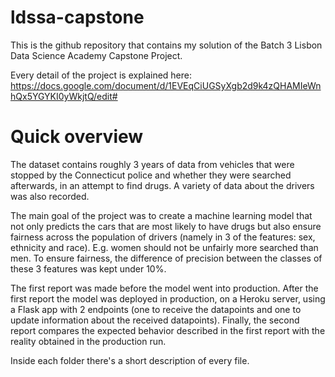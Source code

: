# ldssa-capstone

This is the github repository that contains my solution of the Batch 3 Lisbon Data Science Academy Capstone Project.

Every detail of the project is explained here: https://docs.google.com/document/d/1EVEqCiUGSyXgb2d9k4zQHAMIeWnhQx5YGYKI0yWkjtQ/edit#

# Quick overview

The dataset contains roughly 3 years of data from vehicles that were stopped by the Connecticut police and whether they were searched afterwards, in an attempt to find drugs. A variety of data about the drivers was also recorded.

The main goal of the project was to create a machine learning model that not only predicts the cars that are most likely to have drugs but also ensure fairness across the population of drivers (namely in 3 of the features: sex, ethnicity and race). E.g. women should not be unfairly more searched than men. To ensure fairness, the difference of precision between the classes of these 3 features was kept under 10%.

The first report was made before the model went into production. After the first report the model was deployed in production, on a Heroku server, using a Flask app with 2 endpoints (one to receive the datapoints and one to update information about the received datapoints). Finally, the second report compares the expected behavior described in the first report with the reality obtained in the production run.

Inside each folder there's a short description of every file. 



